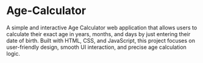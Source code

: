# Age-Calculator
A simple and interactive Age Calculator web application that allows users to calculate their exact age in years, months, and days by just entering their date of birth. Built with HTML, CSS, and JavaScript, this project focuses on user-friendly design, smooth UI interaction, and precise age calculation logic.
